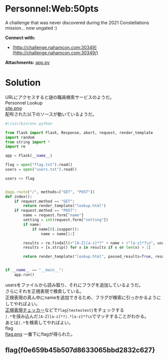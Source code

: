 # Personnel:Web:50pts
A challenge that was never discovered during the 2021 Constellations mission... now ungated :)  

**Connect with:**  
- [http://challenge.nahamcon.com:30349](http://challenge.nahamcon.com:30349/)  

**Attachments:** [app.py](app.py)  

# Solution
URLにアクセスすると謎の職員検索サービスのようだ。  
Personnel Lookup  
[site.png](site/site.png)  
配布された以下のソースが動いているようだ。  
```python
#!/usr/bin/env python

from flask import Flask, Response, abort, request, render_template
import random
from string import *
import re

app = Flask(__name__)

flag = open("flag.txt").read()
users = open("users.txt").read()

users += flag


@app.route("/", methods=["GET", "POST"])
def index():
    if request.method == "GET":
        return render_template("lookup.html")
    if request.method == "POST":
        name = request.form["name"]
        setting = int(request.form["setting"])
        if name:
            if name[0].isupper():
                name = name[1:]

        results = re.findall(r"[A-Z][a-z]*?" + name + r"[a-z]*?\n", users, setting)
        results = [x.strip() for x in results if x or len(x) > 1]

        return render_template("lookup.html", passed_results=True, results=results)


if __name__ == "__main__":
    app.run()
```
usersをファイルから読み取り、それにフラグを追加しているようだ。  
さらにそれを正規表現で検索している。  
正規表現の真ん中にnameを追加できるため、フラグが検索に引っかかるようにしてやればよい。  
[正規表現チェッカー](https://weblabo.oscasierra.net/tools/regex/)などで`flag{testestest}`をチェックする  
`|.*`を挟み込んだ`[A-Z][a-z]*?|.*[a-z]*?\n`でマッチすることがわかる。  
あとは`|.*`を検索してやればよい。  
flag  
[flag.png](site/flag.png)
一番下にflagが得られた。  

## flag{f0e659b45b507d8633065bbd2832c627}